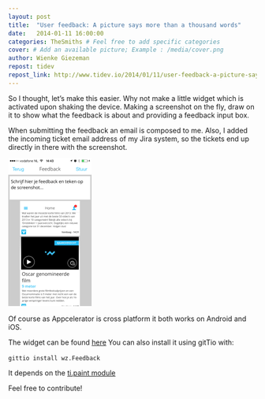 ```yaml
---
layout: post
title:  "User feedback: A picture says more than a thousand words"
date:   2014-01-11 16:00:00
categories: TheSmiths # Feel free to add specific categories 
cover: # Add an available picture; Example : /media/cover.png
author: Wienke Giezeman
repost: tidev
repost_link: http://www.tidev.io/2014/01/11/user-feedback-a-picture-says-more-than-a-thousand-words/
---
```

So I thought, let’s make this easier. Why not make a little widget which is activated upon shaking
the device. Making a screenshot on the fly, draw on it to show what the feedback is about and
providing a feedback input box.

<!--more-->

When submitting the feedback an email is composed to me. Also, I added the incoming ticket email
address of my Jira system, so the tickets end up directly in there with the screenshot.

![Schema #1](/media/articles/user-feedback/schema1.png)

Of course as Appcelerator is cross platform it both works on Android and iOS.

The widget can be found [here](https://github.com/WappZapp/shake2feedback)
You can also install it using gitTio with:

`gittio install wz.Feedback`

It depends on the 
[ti.paint module](https://github.com/appcelerator/titanium_modules/tree/master/paint)

Feel free to contribute!

